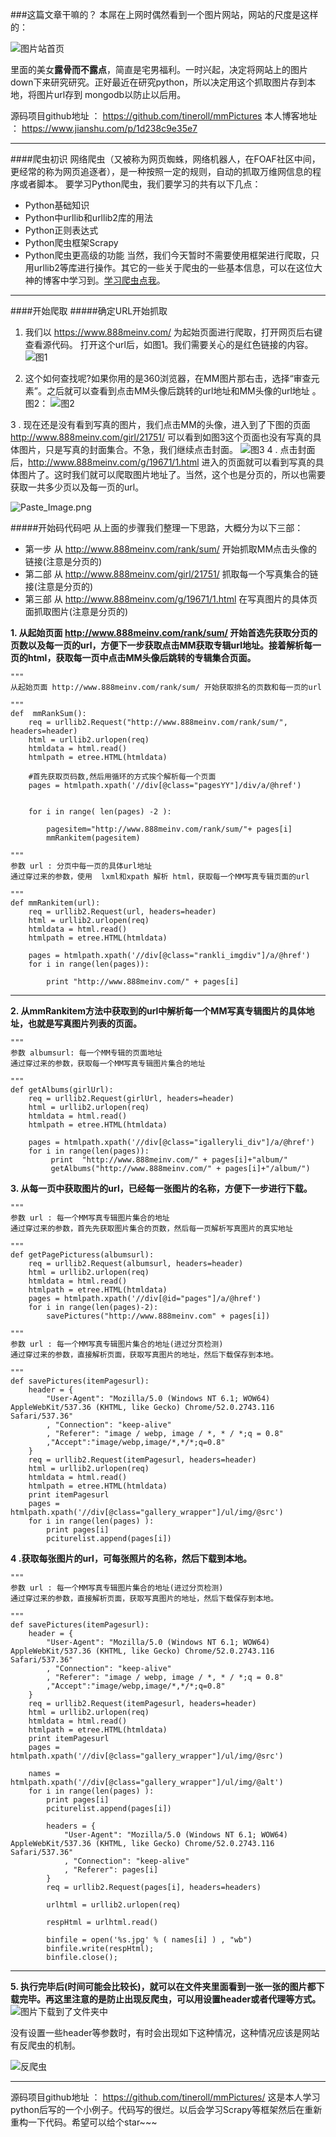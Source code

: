 ###这篇文章干嘛的？
本屌在上网时偶然看到一个图片网站，网站的尺度是这样的： 



![图片站首页](https://raw.githubusercontent.com/panacena/mmPictures/master/1240.png)

里面的美女**露骨而不露点**，简直是宅男福利。一时兴起，决定将网站上的图片down下来研究研究。正好最近在研究python，所以决定用这个抓取图片存到本地，将图片url存到 mongodb以防止以后用。

源码项目github地址 ： https://github.com/tineroll/mmPictures
本人博客地址 ：  https://www.jianshu.com/p/1d238c9e35e7
***
####爬虫初识
网络爬虫（又被称为网页蜘蛛，网络机器人，在FOAF社区中间，更经常的称为网页追逐者），是一种按照一定的规则，自动的抓取万维网信息的程序或者脚本。
要学习Python爬虫，我们要学习的共有以下几点：
* Python基础知识
* Python中urllib和urllib2库的用法
* Python正则表达式
* Python爬虫框架Scrapy
* Python爬虫更高级的功能
当然，我们今天暂时不需要使用框架进行爬取，只用urllib2等库进行操作。其它的一些关于爬虫的一些基本信息，可以在这位大神的博客中学习到。[学习爬虫点我](http://cuiqingcai.com/1052.html)。
***
####开始爬取
#####确定URL开始抓取
1. 我们以 https://www.888meinv.com/ 为起始页面进行爬取，打开网页后右键查看源代码。
打开这个url后，如图1。我们需要关心的是红色链接的内容。
![图1](https://raw.githubusercontent.com/tineroll/mmPictures/master/2.png)

2. 这个如何查找呢?如果你用的是360浏览器，在MM图片那右击，选择“审查元素”。之后就可以查看到点击MM头像后跳转的url地址和MM头像的url地址  。图2：
![图2](https://raw.githubusercontent.com/tineroll/mmPictures/master/3.png)

3 . 现在还是没有看到写真的图片，我们点击MM的头像，进入到了下图的页面  http://www.888meinv.com/girl/21751/ 可以看到如图3这个页面也没有写真的具体图片，只是写真的封面集合。不急，我们继续点击封面。
![图3](https://raw.githubusercontent.com/tineroll/mmPictures/master/4.png)
4 .  点击封面后，http://www.888meinv.com/g/19671/1.html  进入的页面就可以看到写真的具体图片了。这时我们就可以爬取图片地址了。当然，这个也是分页的，所以也需要获取一共多少页以及每一页的url。

![Paste_Image.png](https://raw.githubusercontent.com/tineroll/mmPictures/master/5.png)

#####开始码代码吧
从上面的步骤我们整理一下思路，大概分为以下三部：
* 第一步 从 http://www.888meinv.com/rank/sum/ 开始抓取MM点击头像的链接(注意是分页的)
* 第二部 从 http://www.888meinv.com/girl/21751/ 抓取每一个写真集合的链接(注意是分页的)
* 第三部 从 http://www.888meinv.com/g/19671/1.html 在写真图片的具体页面抓取图片(注意是分页的)


**1. 从起始页面 http://www.888meinv.com/rank/sum/ 开始首选先获取分页的页数以及每一页的url，方便下一步获取点击MM获取专辑url地址。接着解析每一页的html，获取每一页中点击MM头像后跳转的专辑集合页面。**

```
"""
从起始页面 http://www.888meinv.com/rank/sum/ 开始获取排名的页数和每一页的url

"""
def  mmRankSum():
    req = urllib2.Request("http://www.888meinv.com/rank/sum/", headers=header)
    html = urllib2.urlopen(req)
    htmldata = html.read()
    htmlpath = etree.HTML(htmldata)

    #首先获取页码数,然后用循环的方式挨个解析每一个页面
    pages = htmlpath.xpath('//div[@class="pagesYY"]/div/a/@href')


    for i in range( len(pages) -2 ):

        pagesitem="http://www.888meinv.com/rank/sum/"+ pages[i]
        mmRankitem(pagesitem)

"""
参数 url : 分页中每一页的具体url地址
通过穿过来的参数，使用  lxml和xpath 解析 html，获取每一个MM写真专辑页面的url

"""
def mmRankitem(url):
    req = urllib2.Request(url, headers=header)
    html = urllib2.urlopen(req)
    htmldata = html.read()
    htmlpath = etree.HTML(htmldata)

    pages = htmlpath.xpath('//div[@class="rankli_imgdiv"]/a/@href')
    for i in range(len(pages)):

        print "http://www.888meinv.com/" + pages[i]
```
***
**2. 从mmRankitem方法中获取到的url中解析每一个MM写真专辑图片的具体地址，也就是写真图片列表的页面。**

```
"""
参数 albumsurl: 每一个MM专辑的页面地址
通过穿过来的参数，获取每一个MM写真专辑图片集合的地址

"""
def getAlbums(girlUrl):
    req = urllib2.Request(girlUrl, headers=header)
    html = urllib2.urlopen(req)
    htmldata = html.read()
    htmlpath = etree.HTML(htmldata)

    pages = htmlpath.xpath('//div[@class="igalleryli_div"]/a/@href')
    for i in range(len(pages)):
         print  "http://www.888meinv.com/" + pages[i]+"album/"
         getAlbums("http://www.888meinv.com/" + pages[i]+"/album/")
```

**3.  从每一页中获取图片的url，已经每一张图片的名称，方便下一步进行下载。**


```
"""
参数 url : 每一个MM写真专辑图片集合的地址
通过穿过来的参数，首先先获取图片集合的页数，然后每一页解析写真图片的真实地址

"""
def getPagePicturess(albumsurl):
    req = urllib2.Request(albumsurl, headers=header)
    html = urllib2.urlopen(req)
    htmldata = html.read()
    htmlpath = etree.HTML(htmldata)
    pages = htmlpath.xpath('//div[@id="pages"]/a/@href')
    for i in range(len(pages)-2):
        savePictures("http://www.888meinv.com" + pages[i])

"""
参数 url : 每一个MM写真专辑图片集合的地址(进过分页检测)
通过穿过来的参数，直接解析页面，获取写真图片的地址，然后下载保存到本地。

"""
def savePictures(itemPagesurl):
    header = {
        "User-Agent": "Mozilla/5.0 (Windows NT 6.1; WOW64) AppleWebKit/537.36 (KHTML, like Gecko) Chrome/52.0.2743.116 Safari/537.36"
        , "Connection": "keep-alive"
        , "Referer": "image / webp, image / *, * / *;q = 0.8"
        ,"Accept":"image/webp,image/*,*/*;q=0.8"
    }
    req = urllib2.Request(itemPagesurl, headers=header)
    html = urllib2.urlopen(req)
    htmldata = html.read()
    htmlpath = etree.HTML(htmldata)
    print itemPagesurl
    pages = htmlpath.xpath('//div[@class="gallery_wrapper"]/ul/img/@src')
    for i in range(len(pages) ):
        print pages[i]
        pciturelist.append(pages[i])
```


**4  .获取每张图片的url，可每张照片的名称，然后下载到本地。**

```
"""
参数 url : 每一个MM写真专辑图片集合的地址(进过分页检测)
通过穿过来的参数，直接解析页面，获取写真图片的地址，然后下载保存到本地。

"""
def savePictures(itemPagesurl):
    header = {
        "User-Agent": "Mozilla/5.0 (Windows NT 6.1; WOW64) AppleWebKit/537.36 (KHTML, like Gecko) Chrome/52.0.2743.116 Safari/537.36"
        , "Connection": "keep-alive"
        , "Referer": "image / webp, image / *, * / *;q = 0.8"
        ,"Accept":"image/webp,image/*,*/*;q=0.8"
    }
    req = urllib2.Request(itemPagesurl, headers=header)
    html = urllib2.urlopen(req)
    htmldata = html.read()
    htmlpath = etree.HTML(htmldata)
    print itemPagesurl
    pages = htmlpath.xpath('//div[@class="gallery_wrapper"]/ul/img/@src')

    names = htmlpath.xpath('//div[@class="gallery_wrapper"]/ul/img/@alt')
    for i in range(len(pages) ):
        print pages[i]
        pciturelist.append(pages[i])

        headers = {
            "User-Agent": "Mozilla/5.0 (Windows NT 6.1; WOW64) AppleWebKit/537.36 (KHTML, like Gecko) Chrome/52.0.2743.116 Safari/537.36"
            , "Connection": "keep-alive"
            , "Referer": pages[i]
        }
        req = urllib2.Request(pages[i], headers=headers)

        urlhtml = urllib2.urlopen(req)

        respHtml = urlhtml.read()

        binfile = open('%s.jpg' % ( names[i] ) , "wb")
        binfile.write(respHtml);
        binfile.close();

```

***
**5. 执行完毕后(时间可能会比较长)，就可以在文件夹里面看到一张一张的图片都下载完毕。再这里注意的是防止出现反爬虫，可以用设置header或者代理等方式。**
![图片下载到了文件夹中](https://raw.githubusercontent.com/panacena/mmPictures/master/6.png)

没有设置一些header等参数时，有时会出现如下这种情况，这种情况应该是网站有反爬虫的机制。

![反爬虫](https://raw.githubusercontent.com/tineroll/mmPictures/master/7.png)


***
源码项目github地址 ： https://github.com/tineroll/mmPictures/
这是本人学习python后写的一个小例子。代码写的很烂。以后会学习Scrapy等框架然后在重新重构一下代码。希望可以给个star~~~
